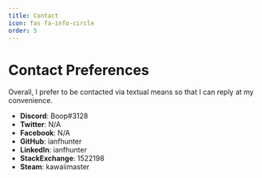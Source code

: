 ```yaml
---
title: Contact
icon: fas fa-info-circle
order: 5
---
```


# Contact Preferences
Overall, I prefer to be contacted via textual means so that I can reply at my convenience.

- **Discord**: Boop#3128
- **Twitter**: N/A
- **Facebook**: N/A
- **GitHub**: ianfhunter
- **LinkedIn**: ianfhunter
- **StackExchange**: 1522198
- **Steam**: kawaiimaster